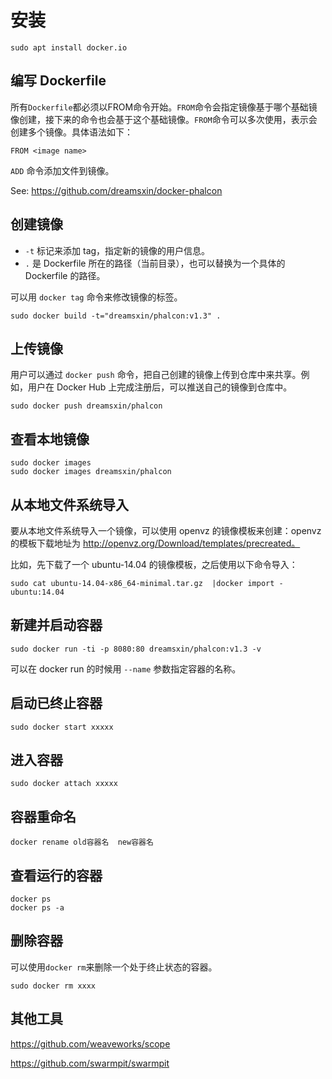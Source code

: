 # 安装

```shell
sudo apt install docker.io
```

## 编写 Dockerfile

所有`Dockerfile`都必须以FROM命令开始。`FROM`命令会指定镜像基于哪个基础镜像创建，接下来的命令也会基于这个基础镜像。`FROM`命令可以多次使用，表示会创建多个镜像。具体语法如下：
```command
FROM <image name>
```

`ADD` 命令添加文件到镜像。

See: https://github.com/dreamsxin/docker-phalcon

## 创建镜像

- `-t`	标记来添加 tag，指定新的镜像的用户信息。
- `.`	是 Dockerfile 所在的路径（当前目录），也可以替换为一个具体的 Dockerfile 的路径。

可以用 `docker tag` 命令来修改镜像的标签。

```shell
sudo docker build -t="dreamsxin/phalcon:v1.3" .
```

## 上传镜像

用户可以通过 `docker push` 命令，把自己创建的镜像上传到仓库中来共享。例如，用户在 Docker Hub 上完成注册后，可以推送自己的镜像到仓库中。

```shell
sudo docker push dreamsxin/phalcon
```

## 查看本地镜像

```shell
sudo docker images
sudo docker images dreamsxin/phalcon
```

## 从本地文件系统导入

要从本地文件系统导入一个镜像，可以使用 openvz 的镜像模板来创建：openvz 的模板下载地址为 http://openvz.org/Download/templates/precreated。

比如，先下载了一个 ubuntu-14.04 的镜像模板，之后使用以下命令导入：

```shell
sudo cat ubuntu-14.04-x86_64-minimal.tar.gz  |docker import - ubuntu:14.04
```

## 新建并启动容器

```shell
sudo docker run -ti -p 8080:80 dreamsxin/phalcon:v1.3 -v
```

可以在 docker run 的时候用 `--name` 参数指定容器的名称。

## 启动已终止容器

```shell
sudo docker start xxxxx
```

## 进入容器 

```shell
sudo docker attach xxxxx
```

## 容器重命名

```shell
docker rename old容器名  new容器名
```

## 查看运行的容器

```shell
docker ps
docker ps -a
```

## 删除容器

可以使用`docker rm`来删除一个处于终止状态的容器。

```shell
sudo docker rm xxxx
```

## 其他工具

https://github.com/weaveworks/scope

https://github.com/swarmpit/swarmpit
